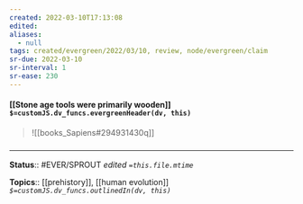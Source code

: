 ```yaml
---
created: 2022-03-10T17:13:08 
edited: 
aliases:
  - null
tags: created/evergreen/2022/03/10, review, node/evergreen/claim
sr-due: 2022-03-10
sr-interval: 1
sr-ease: 230
---
```


#### [[Stone age tools were primarily wooden]] `$=customJS.dv_funcs.evergreenHeader(dv, this)`

> ![[books_Sapiens#294931430q]]

### <hr class="footnote"/>

**Status**:: #EVER/SPROUT
*edited `=this.file.mtime`*

**Topics**:: [[prehistory]], [[human evolution]]
*`$=customJS.dv_funcs.outlinedIn(dv, this)`*
